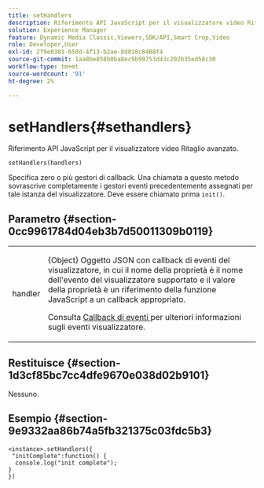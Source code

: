 ```yaml
---
title: setHandlers
description: Riferimento API JavaScript per il visualizzatore video Ritaglio avanzato.
solution: Experience Manager
feature: Dynamic Media Classic,Viewers,SDK/API,Smart Crop,Video
role: Developer,User
exl-id: 2f9e0381-650d-4f13-b2ae-8d810c8488f4
source-git-commit: 1aa8be858b0ba8ec9b99753d43c202b35ed58c30
workflow-type: tm+mt
source-wordcount: '91'
ht-degree: 2%

---
```


# setHandlers{#sethandlers}

Riferimento API JavaScript per il visualizzatore video Ritaglio avanzato.

`setHandlers(handlers)`

Specifica zero o più gestori di callback. Una chiamata a questo metodo sovrascrive completamente i gestori eventi precedentemente assegnati per tale istanza del visualizzatore. Deve essere chiamato prima `init()`.

## Parametro {#section-0cc9961784d04eb3b7d50011309b0119}

<table id="table_896DFF34A68A403DB93A6D597461A573"> 
 <tbody> 
  <tr> 
   <td colname="col1"> <p> <span class="codeph"> <span class="varname"> handler </span> </span> </p> </td> 
   <td colname="col2"> <p> <span class="codeph"> {Object} </span> Oggetto JSON con callback di eventi del visualizzatore, in cui il nome della proprietà è il nome dell'evento del visualizzatore supportato e il valore della proprietà è un riferimento della funzione JavaScript a un callback appropriato. </p> <p>Consulta <a href="../../../c-html5-aem-asset-viewers/c-html5-aem-smartcropvideo/c-html5-aem-smartcropvideo-viewer-event-callbacks.md#concept-ebe5a4c1853d4912a919d86df35c1f6d" format="dita" scope="local"> Callback di eventi </a> per ulteriori informazioni sugli eventi visualizzatore. </p> </td> 
  </tr> 
 </tbody> 
</table>

## Restituisce {#section-1d3cf85bc7cc4dfe9670e038d02b9101}

Nessuno.

## Esempio {#section-9e9332aa86b74a5fb321375c03fdc5b3}

```
<instance>.setHandlers({ 
 "initComplete":function() { 
  console.log("init complete"); 
} 
})
```
